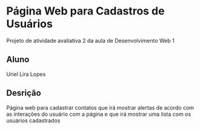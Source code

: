 # Página Web para Cadastros de Usuários

Projeto de atividade avaliativa 2 da aula de Desenvolvimento Web 1

## Aluno

Uriel Lira Lopes

## Desrição

Página web para cadastrar contatos que irá mostrar alertas de acordo com as interações do usuário com a página e que irá mostrar uma lista com os usuários cadastrados
